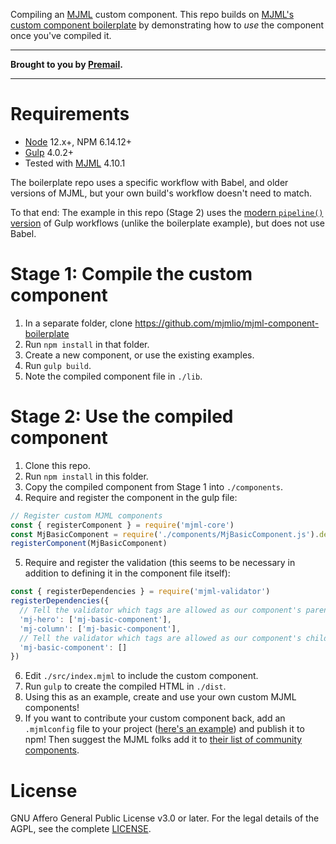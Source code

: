Compiling an [MJML](https://github.com/mjmlio/mjml) custom component. This repo builds on [MJML's custom component boilerplate](https://github.com/mjmlio/mjml-component-boilerplate) by demonstrating how to *use* the component once you've compiled it.

---

**Brought to you by [Premail](https://github.com/premail).**

---

# Requirements

* [Node](https://nodejs.org/en/download/) 12.x+, NPM 6.14.12+
* [Gulp](https://gulpjs.com/docs/en/getting-started/quick-start) 4.0.2+
* Tested with [MJML](https://github.com/mjmlio/mjml/releases) 4.10.1

The boilerplate repo uses a specific workflow with Babel, and older versions of MJML, but your own build's workflow doesn't need to match.

To that end: The example in this repo (Stage 2) uses the [modern `pipeline()` version](https://github.com/gulpjs/gulp/discussions/2586) of Gulp workflows (unlike the boilerplate example), but does not use Babel.

# Stage 1: Compile the custom component

1. In a separate folder, clone https://github.com/mjmlio/mjml-component-boilerplate
2. Run `npm install` in that folder.
3. Create a new component, or use the existing examples.
4. Run `gulp build`.
5. Note the compiled component file in `./lib`.

# Stage 2: Use the compiled component

1. Clone this repo.
2. Run `npm install` in this folder.
3. Copy the compiled component from Stage 1 into `./components`.
4. Require and register the component in the gulp file:

```js
// Register custom MJML components
const { registerComponent } = require('mjml-core')
const MjBasicComponent = require('./components/MjBasicComponent.js').default
registerComponent(MjBasicComponent)
```

5. Require and register the validation (this seems to be necessary in addition
to defining it in the component file itself):

```js
const { registerDependencies } = require('mjml-validator')
registerDependencies({
  // Tell the validator which tags are allowed as our component's parent
  'mj-hero': ['mj-basic-component'],
  'mj-column': ['mj-basic-component'],
  // Tell the validator which tags are allowed as our component's children
  'mj-basic-component': []
})
```

6. Edit `./src/index.mjml` to include the custom component.
7. Run `gulp` to create the compiled HTML in `./dist`.
8. Using this as an example, create and use your own custom MJML components!
9. If you want to contribute your custom component back, add an `.mjmlconfig` file to your project ([here's an example](https://github.com/premail/mjml-bullet-list/blob/main/.mjmlconfig)) and publish it to npm! Then suggest the MJML folks add it to [their list of community components](https://documentation.mjml.io/#community-components).

# License

GNU Affero General Public License v3.0 or later. For the legal details of the
AGPL, see the complete
[LICENSE](https://github.com/premail/mjml-custom-component/blob/main/LICENSE).
